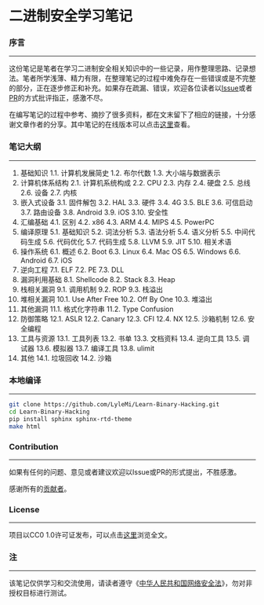 # 二进制安全学习笔记

### 序言
---

这份笔记是笔者在学习二进制安全相关知识中的一些记录，用作整理思路、记录想法。笔者所学浅薄、精力有限，在整理笔记的过程中难免存在一些错误或是不完整的部分，正在逐步修正和补充。如果存在疏漏、错误，欢迎各位读者以[Issue](https://github.com/LyleMi/Learn-Binary-Hacking/issues/new)或者[PR](https://github.com/LyleMi/Learn-Binary-Hacking/pulls)的方式批评指正，感激不尽。

在编写笔记的过程中参考、摘抄了很多资料，都在文末留下了相应的链接，十分感谢文章作者的分享。其中笔记的在线版本可以点击[这里](https://lylemi.github.io/Learn-Binary-Hacking/)查看。

### 笔记大纲
---

1. 基础知识
    1.1. 计算机发展简史
    1.2. 布尔代数
    1.3. 大小端与数据表示
2. 计算机体系结构
    2.1. 计算机系统构成
    2.2. CPU
    2.3. 内存
    2.4. 硬盘
    2.5. 总线
    2.6. 设备
    2.7. 内核
3. 嵌入式设备
    3.1. 固件解包
    3.2. HAL
    3.3. 硬件
    3.4. 4G
    3.5. BLE
    3.6. 可信启动
    3.7. 路由设备
    3.8. Android
    3.9. iOS
    3.10. 安全性
4. 汇编基础
    4.1. 区别
    4.2. x86
    4.3. ARM
    4.4. MIPS
    4.5. PowerPC
5. 编译原理
    5.1. 基础知识
    5.2. 词法分析
    5.3. 语法分析
    5.4. 语义分析
    5.5. 中间代码生成
    5.6. 代码优化
    5.7. 代码生成
    5.8. LLVM
    5.9. JIT
    5.10. 相关术语
6. 操作系统
    6.1. 概述
    6.2. Boot
    6.3. Linux
    6.4. Mac OS
    6.5. Windows
    6.6. Android
    6.7. iOS
7. 逆向工程
    7.1. ELF
    7.2. PE
    7.3. DLL
8. 漏洞利用基础
    8.1. Shellcode
    8.2. Stack
    8.3. Heap
9. 栈相关漏洞
    9.1. 调用机制
    9.2. ROP
    9.3. 栈溢出
10. 堆相关漏洞
    10.1. Use After Free
    10.2. Off By One
    10.3. 堆溢出
11. 其他漏洞
    11.1. 格式化字符串
    11.2. Type Confusion
12. 防御策略
    12.1. ASLR
    12.2. Canary
    12.3. CFI
    12.4. NX
    12.5. 沙箱机制
    12.6. 安全编程
13. 工具与资源
    13.1. 工具列表
    13.2. 书单
    13.3. 文档资料
    13.4. 逆向工具
    13.5. 调试器
    13.6. 模拟器
    13.7. 编译工具
    13.8. ulimit
14. 其他
    14.1. 垃圾回收
    14.2. 沙箱

### 本地编译
---

```bash
git clone https://github.com/LyleMi/Learn-Binary-Hacking.git
cd Learn-Binary-Hacking
pip install sphinx sphinx-rtd-theme
make html
```

### Contribution
---

如果有任何的问题、意见或者建议欢迎以Issue或PR的形式提出，不胜感激。

感谢所有的[贡献者](https://github.com/LyleMi/Learn-Binary-Hacking/graphs/contributors)。

### License
---

项目以CC0 1.0许可证发布，可以点击[这里](https://github.com/LyleMi/Learn-Binary-Hacking/blob/master/LICENSE)浏览全文。

### 注
---

该笔记仅供学习和交流使用，请读者遵守《[中华人民共和国网络安全法](http://www.npc.gov.cn/npc/xinwen/2016-11/07/content_2001605.htm)》，勿对非授权目标进行测试。
